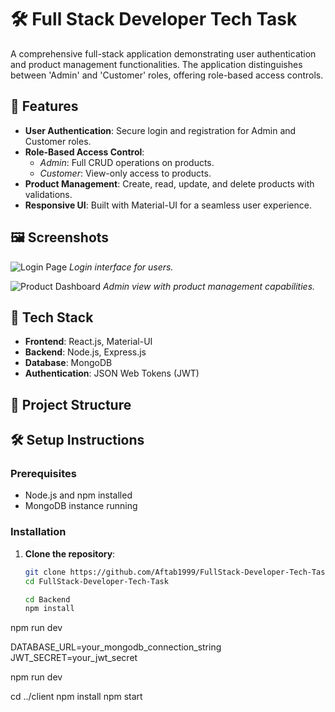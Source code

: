 # 🛠️ Full Stack Developer Tech Task

A comprehensive full-stack application demonstrating user authentication and product management functionalities. The application distinguishes between 'Admin' and 'Customer' roles, offering role-based access controls.

## 🚀 Features

- **User Authentication**: Secure login and registration for Admin and Customer roles.
- **Role-Based Access Control**:
  - _Admin_: Full CRUD operations on products.
  - _Customer_: View-only access to products.
- **Product Management**: Create, read, update, and delete products with validations.
- **Responsive UI**: Built with Material-UI for a seamless user experience.

## 🖼️ Screenshots

![Login Page](screenshots/login.png)
_Login interface for users._

![Product Dashboard](screenshots/product_dashboard.png)
_Admin view with product management capabilities._

## 🧰 Tech Stack

- **Frontend**: React.js, Material-UI
- **Backend**: Node.js, Express.js
- **Database**: MongoDB
- **Authentication**: JSON Web Tokens (JWT)

## 📂 Project Structure

## 🛠️ Setup Instructions

### Prerequisites

- Node.js and npm installed
- MongoDB instance running

### Installation

1. **Clone the repository**:

   ```bash
   git clone https://github.com/Aftab1999/FullStack-Developer-Tech-Task.git
   cd FullStack-Developer-Tech-Task

   cd Backend
   npm install
   ```

npm run dev

DATABASE_URL=your_mongodb_connection_string
JWT_SECRET=your_jwt_secret

npm run dev

cd ../client
npm install
npm start
